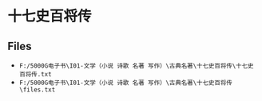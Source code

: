 # 十七史百将传

## Files

- `F:/5000G电子书\I01-文学（小说 诗歌 名著 写作）\古典名著\十七史百将传\十七史百将传.txt`
- `F:/5000G电子书\I01-文学（小说 诗歌 名著 写作）\古典名著\十七史百将传\files.txt`
